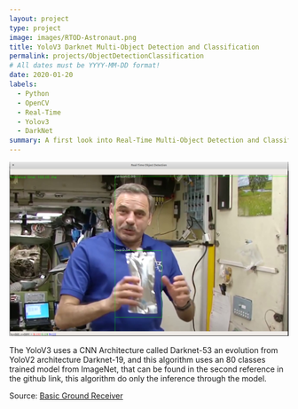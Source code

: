 ```yaml
---
layout: project
type: project
image: images/RTOD-Astronaut.png
title: YoloV3 Darknet Multi-Object Detection and Classification
permalink: projects/ObjectDetectionClassification
# All dates must be YYYY-MM-DD format!
date: 2020-01-20
labels:
  - Python
  - OpenCV
  - Real-Time
  - Yolov3
  - DarkNet
summary: A first look into Real-Time Multi-Object Detection and Classification, algorithms using Python and C++, from a direct Webcam or Video input.
---
```


<img class="ui medium right floated rounded image" src="../images/RTOD-Astronaut.png">

The YoloV3 uses a CNN Architecture called Darknet-53 an evolution from YoloV2 architecture Darknet-19, and this algorithm uses an 80 classes trained model from ImageNet, 
that can be found in the second reference in the github link, this algorithm do only the inference through the model.

Source: <a href="https://github.com/Diolante/YoloV3-Darknet-Multi-Object-Detection-and-Classification"><i class="large github icon"></i>Basic Ground Receiver</a>

 
